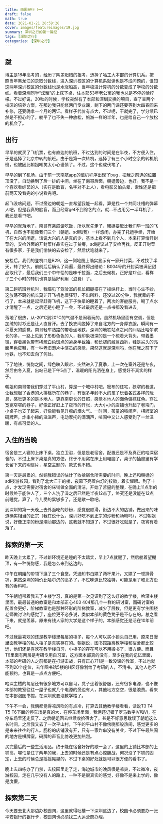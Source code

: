 ```yaml
---
title: 南国纪行（一）
draft: false
math: true
date: 2021-02-21 20:59:28
cover: images/featureimages/19.jpg
summary: 深圳之行的第一篇纪
tags: [深圳之行]
categories: [深圳之行]
---
```


## 跋

博主是18年高考的，经历了阴差阳错的报考，选择了哈工大本部的计算机系。按照当年黑龙江的录取分数线，进入深圳校区的计算机系就读也是不成问题的，谁知这两年深圳校区的分数线也是水涨船高，当年稳进计算机的分数变成了学校的分数线。看着深圳同学“炫耀”的上床下桌，住本部53年老公寓的我也总是不停的恰柠檬。不过好说，20秋的时候，学校突然有了本部和深圳交换的项目，查了查两个校区的培养方案，在那边我只能修两门专业课，剩下的两门课还要等到大四春回来补修，还要晚拿一个月的两证。看样子代价有点大，不过呢，干就完了，学分绩已然是不担心的了，躺平了也不失一种放松，旅游一样的半年，也是给自己一个放松的机会了。

## 出行

早早的就买了飞机票，也有直达的航班，不过达到的时间是在半夜，不方便入住，于是选择了北京中转的航班。由于是第一次转机，选择了有三个小时空余的转机航班，也被因此朝姐嘲笑太小心谨慎了。不过，这个也成伏笔了。

早早的到了机场，由于前一天南航app的值机程序出现了bug，把我之前选的位置顶没了，自动换到了后一排的中间，坐在了南哥后面，朝姐旁边，也好。我不是一个喜欢看综艺的人（实在是脸盲，名字对不上人），看电影又怕头晕，索性还是把前两天没看完的小说看完吧。

起飞没啥问题，不过旁边的朝姐一直希望我能一起看，算是找一个共同吐槽的弹幕人吧，但是我真的脸盲，而且经常get不到综艺的点，就...不占用另一半耳机了，我还是看书吧。

早早的就落地了，南哥有亲戚请吃饭，所以就先走了，曦姐要赶比我们早一班的飞机，自然也不能像我们三个（朝姐、sdl和我）一样悠闲，办完了托运手续，开始了在大兴的闲逛，话说大兴的人是真的少，基本上看不到几个人，本来打算恰开封菜的，安检外面的开封菜样品实在过于贫瘠，sdl提议过了安检再找，反正开封菜有很多家，于是我们愉快的去安检了，然后伏笔就来了。

安检后，我们的登机口是B29，这一侧地图上确实显示有一家开封菜，不过找了半天，转了好久，前前后后确认了两遍，最终得出结论：B004号的开封菜被满记甜品取代了，最后我们三个中午恰的是味千拉面，之后去候机，正好是12点，看样子三个小时的转机也算是恰好利用（浪费）了。

第二趟航班登机时，我瞄见了驾驶室的机长把腿搭在了操纵杆上，当时心生不妙，这放荡不羁的机长莫非开飞机也很狂野，不出所料，还没过20分钟，我就晕的不行了，本来就是起早赶得飞机，这下子快晕的睡着了，两次的客舱服务，喝了点水才清醒了一点，之后还是小睡了一会，不过最后还是一点书都没看进去。

落地了很热，从-20°C到20°C的气温不是闹着玩的，虽然机场里面有空调，但是加绒的衬衫还是让人直冒汗。去了换衣间脱掉了来自北方的一身厚衣服，瞬间有一种夏天的感觉。南哥轻车熟路的带着坐地铁，深圳的地铁站点之间的间隔比哈尔滨长的多，一路上见到了形形色色的人，我印象极深的是一个梳着大背头，带着墨镜，穿着黑色带有稀疏白色斑点的紧身半截袖，和长腿的藏蓝西裤，鞋是尖头的亮面黑色皮鞋，有一种老旧港片中演员的感觉，果然这就是深圳吗，他在我之前下了地铁，也不知去向了何处。

下了地铁，恍惚之间，绿色映入眼帘，突然进入了夏季，上一次在室外还是冬夜，然后由冬入夏，出站已是下午5点了，温暖的阳光洒在身上，感觉好不真实的样子。

朝姐和南哥带我们穿过了平山村，算是一个城中村吧，密布的住宅，狭窄的巷道，让我想起了香港的大排档所在的巷子，有很多年龄不大的孩子玩着各式各样的玩具，感觉更多的是本地人，更靠南更长的日照，感觉本地人的面色偏棕红色。穿过宽宽窄窄的巷子，好像正好赶上了夜市的开张，大大小小的店铺也升起了卷帘门，小桌子也支了起来，好像能看见升腾的烟火气。一时间，孩童的喧闹声，棋牌室的码牌声，炸串小摊的滋滋声，电动摩托的滴滴声，喧闹中又让人感受到了一丝温暖，有点可爱的人。

## 入住的当晚

宿舍是三人寝的上床下桌，独立卫浴，但是是老宿舍，配置还是不及真正的哈深宿舍的，不过上床下桌是真的方便，终于不用窝在床上用电脑了，桌子的抽屉里有学长留下来的明信片，星空主题的，款式也不错。

第一天是最累的，然鹅我错误的估计了收拾宿舍所需要的时间，晚上还和朝姐的sdl夜游校园，看到了北大汇丰的楼，夜幕下亮着白灯的校徽，着实耀眼。到了十点，才发现需要对宿舍的床铺做全面的清洁，开始了苦逼的整理，在晚上11点半的时候终于能住人了，三个人洗了澡之后已然是半夜12点了，终究还是没能在12点前睡觉，算了，今儿受的累够多了，还是歇一歇吧。

到深圳的第一天晚上去外面吃的炒粉，感觉很顺滑，街边不大的店铺，做出来的味道确实相当的正宗（我在说什么，深圳好吃不到正宗的炒粉和肠粉吗），不过朝姐说，好像正宗的粉是潮汕那边的，这我就不知道了，不过很好吃就是了，夜宵有着落了。

## 探索的第一天

昨天晚上太累了，不过新环境还是睡的不太踏实，早上7点就醒了，然后躺着望棚顶，有一种恍惚感，我是怎么来到这边的。

中午在朝姐的带领下逛了三个食堂，凭通知书白嫖了两杯果汁，又嫖了一顿排骨锅，果然深圳的物价比哈尔滨的高多了，不过味道比较独特，可能是用了和北方没有的香料吧。

下午朝姐带着我去了主楼学习，真的是第一次见识到了这么好的教学楼，哈深主楼里面，最最普通的教室是和本部正心403 404那几个一样的研讨室，而研讨室的配置会更好，阶梯教室也是那种环形的阶梯教室，减少了层数，但是更有学生围绕老师做讨论的感觉了，座位更不必多说，类似本部的黄色凳子是不存在的。总之看下来，就是羡慕，原来有钱人家的大学是这个样子的，本部感觉还是活在10年前吧。

不过我最喜欢的还是教学楼里每层的柜子，每个人可以买小锁头自己用，原来日漫里面教学楼的私人柜子是真实存在的。朝姐说，图书馆距离教学楼和宿舍都比较远，他们还是喜欢在教学楼自习，小柜子的存在可以不用搬书了，很方便。而且T6里面有两层是考研专用自习室，这方面本部真的没有，至少在我的记忆里面，本部的考研的人之前都是在打游击战，只有正心711是一致没课的教室，不过也就不到20个座位，去年图书馆5楼的H区好像划给了考研的人，不清书，其他人也不能预约，也算是一点点方便吧。

哈深主楼的每层还有很多地方可以自习，凳子坐着很舒服，还有很多电源，也不像本部的教室往往一屋子也就几个电源的旁边有人，其他地方空空，很是浪费。看来在本部泡图书馆，在深圳就要泡教学楼了。

下午不一会，我俩都觉得凉风吹的有点冷，打算去其他教学楼看看，话说T3 T4 T5 T6下面的停车场是真的大，在停车场里面，我俩还记错了罗马数字Ⅳ和Ⅵ，在停车场里还走反了...之后朝姐回去继续收拾宿舍了，甚是不好意思耽误了朝姐这么长时间，之后我又去了一次平山村，下午的平山村不像傍晚那般热闹，感觉更多的是来来往往的行人。肠粉的店铺没有开，只有一家炸串没有关业，不过下午最热闹的地方是棋牌室，码牌的声音比傍晚更加热烈。

买完最后的一些生活用品，终于能在宿舍好好的歇一会了，这里的上铺比本部的上铺高，哪怕是住了两年的我，上去的时候还是有点心惊胆战，何况没了下铺的固定，上去的时候总是摇摇晃晃的，不过下桌的好处就是可以很方便的看书了。

晚上去四栋办了门禁，去校园里走了走，海边城市的晚风很是凉爽，不过微冷，夜游校园，走在几乎没有人的路上，一种不是很真实的感觉，好像不是来上学的，像是度假。

## 探索第二天

今天要去北大那边办校园网，这里就得吐槽一下深圳这边了，校园卡必须要办一张平安银行的银行卡，校园网也必须找三大运营商办理，

